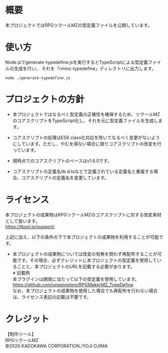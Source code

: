 # 概要
本プロジェクトではRPGツクールMZの型定義ファイルを公開しています。

# 使い方
Node.jsでgenerate-typedefine.jsを実行するとTypeScriptによる型定義ファイルの生成を行い、
それを「rmmz-typedefine」ディレクトリに出力します。
```
node ./generate-typedefine.js
```

# プロジェクトの方針
- 本プロジェクトではなるべく型定義の正確性を確保するため、ツクールMZのコアスクリプトをTypeScript化し、それを元に型定義ファイルを生成します。

- コアスクリプトの処理はES6 class化対応を除いてなるべく変更がないようにしています。ただし、やむを得ない場合に限りコアスクリプトの改変を行っています。

- 現時点でのコアスクリプトのベースはv1.6.0です。

- コアスクリプトの定義名lib.d.tsなどで定義されている定義名と重複する場合、コアスクリプトの定義名を変更しています。

# ライセンス
本プロジェクトの成果物はRPGツクールMZのコアスクリプトに対する改変素材として扱います。<br>
https://tkool.jp/support/

上記に加え、以下の条件の下で本プロジェクトの成果物を利用することが可能です。

- 本プロジェクトの成果物については改変の有無を問わず再配布することが可能です。その場合、必ずクレジットに本プロジェクトの型定義を使用していることと、本プロジェクトのURLを記載する必要があります。<br>
※ 記載例<br>
本プラグインは開発に当たって以下の型定義を使用しています。<br>
https://github.com/unagiootoro/RPGMakerMZ_TypeDefine<br>
なお、本プロジェクトの成果物を使用した場合でも再配布を行わない場合は、ライセンス表記の記載は不要です。

# クレジット
【制作ツール】<br>
RPGツクールMZ<br>
©2020 KADOKAWA CORPORATION./YOJI OJIMA

